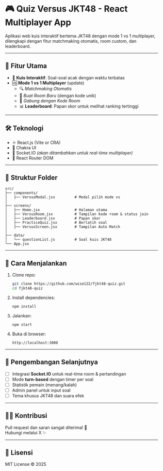 # 🎮 Quiz Versus JKT48 - React Multiplayer App

Aplikasi web kuis interaktif bertema JKT48 dengan mode 1 vs 1 multiplayer, dilengkapi dengan fitur matchmaking otomatis, room custom, dan leaderboard.

---

## 🚀 Fitur Utama
- 🧠 **Kuis Interaktif**: Soal-soal acak dengan waktu terbatas
- 🆚 **Mode 1 vs 1 Multiplayer** (update)
  - 🔍 *Matchmaking Otomatis*
  - 🎯 *Buat Room Baru* (dengan kode unik)
  - 🚪 *Gabung dengan Kode Room*
  - 📊 **Leaderboard**: Papan skor untuk melihat ranking tertinggi

---

## 🛠️ Teknologi

- ⚛️ React.js (Vite or CRA)
- 💅 Chakra UI
- 📡 Socket.IO *(akan ditambahkan untuk real-time multiplayer)*
- 🔧 React Router DOM

---

## 📁 Struktur Folder

```
src/
├── components/
│   ├── VersusModal.jsx         # Modal pilih mode vs
│  
├── screens/
│   ├── Home.jsx                # Halaman utama
│   ├── VersusRoom.jsx          # Tampilan kode room & status join
│   ├── Leaderboard.jsx         # Papan skor
│   ├── PracticeQuiz.jsx        # Berlatih soal
│   ├── VersusScreen.jsx        # Tampilan Auto Match
│  
├── data/
│   └── questionList.js         # Soal kuis JKT48
└── App.jsx
```

---

## 🧪 Cara Menjalankan

1. Clone repo:

   ```bash
   git clone https://github.com/wise122/fjkt48-quiz.git
   cd fjkt48-quiz
   ```

2. Install dependencies:

   ```bash
   npm install
   ```

3. Jalankan:

   ```bash
   npm start
   ```

4. Buka di browser:
   ```
   http://localhost:3000
   ```

---

## 🔮 Pengembangan Selanjutnya

- [ ] Integrasi **Socket.IO** untuk real-time room & pertandingan
- [ ] Mode **turn-based** dengan timer per soal
- [ ] Statistik pemain (menang/kalah)
- [ ] Admin panel untuk input soal
- [ ] Tema khusus JKT48 dan suara efek

---

## 🧑‍💻 Kontribusi

Pull request dan saran sangat diterima! 💬  
Hubungi melalui X ✨

---

## 📄 Lisensi

MIT License © 2025
